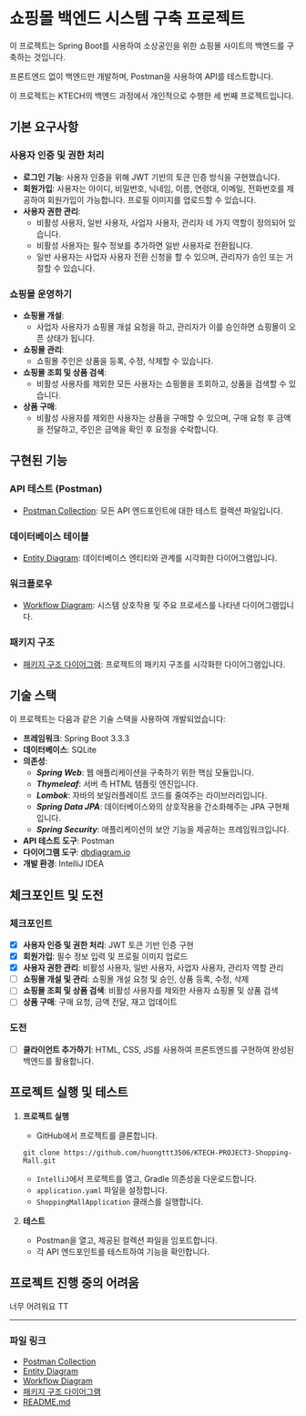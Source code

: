 # 쇼핑몰 백엔드 시스템 구축 프로젝트

이 프로젝트는 Spring Boot를 사용하여 소상공인을 위한 쇼핑몰 사이트의 백엔드를 구축하는 것입니다. 

프론트엔드 없이 백엔드만 개발하며, Postman을 사용하여 API를 테스트합니다.

이 프로젝트는 KTECH의 백엔드 과정에서 개인적으로 수행한 세 번째 프로젝트입니다.

## 기본 요구사항

### 사용자 인증 및 권한 처리

- **로그인 기능**: 사용자 인증을 위해 JWT 기반의 토큰 인증 방식을 구현했습니다.
- **회원가입**: 사용자는 아이디, 비밀번호, 닉네임, 이름, 연령대, 이메일, 전화번호를 제공하여 회원가입이 가능합니다. 프로필 이미지를 업로드할 수 있습니다.
- **사용자 권한 관리**:
    - 비활성 사용자, 일반 사용자, 사업자 사용자, 관리자 네 가지 역할이 정의되어 있습니다.
    - 비활성 사용자는 필수 정보를 추가하면 일반 사용자로 전환됩니다.
    - 일반 사용자는 사업자 사용자 전환 신청을 할 수 있으며, 관리자가 승인 또는 거절할 수 있습니다.

### 쇼핑몰 운영하기

- **쇼핑몰 개설**:
    - 사업자 사용자가 쇼핑몰 개설 요청을 하고, 관리자가 이를 승인하면 쇼핑몰이 오픈 상태가 됩니다.
- **쇼핑몰 관리**:
    - 쇼핑몰 주인은 상품을 등록, 수정, 삭제할 수 있습니다.
- **쇼핑몰 조회 및 상품 검색**:
    - 비활성 사용자를 제외한 모든 사용자는 쇼핑몰을 조회하고, 상품을 검색할 수 있습니다.
- **상품 구매**:
    - 비활성 사용자를 제외한 사용자는 상품을 구매할 수 있으며, 구매 요청 후 금액을 전달하고, 주인은 금액을 확인 후 요청을 수락합니다.

## 구현된 기능

### API 테스트 (Postman)

- [Postman Collection](link-to-postman-collection): 모든 API 엔드포인트에 대한 테스트 컬렉션 파일입니다.

### 데이터베이스 테이블

- [Entity Diagram](docs/EntityDiagram.png): 데이터베이스 엔티티와 관계를 시각화한 다이어그램입니다.

### 워크플로우

- [Workflow Diagram](docs/WorkflowDiagram.md): 시스템 상호작용 및 주요 프로세스를 나타낸 다이어그램입니다.

### 패키지 구조

- [패키지 구조 다이어그램](link-to-package-structure-diagram): 프로젝트의 패키지 구조를 시각화한 다이어그램입니다.

## 기술 스택

이 프로젝트는 다음과 같은 기술 스택을 사용하여 개발되었습니다:

- **프레임워크**: Spring Boot 3.3.3
- **데이터베이스**: SQLite
- **의존성**:
    - ***Spring Web***:  웹 애플리케이션을 구축하기 위한 핵심 모듈입니다.
    - ***Thymeleaf***: 서버 측 HTML 템플릿 엔진입니다.
    - ***Lombok***: 자바의 보일러플레이트 코드를 줄여주는 라이브러리입니다.
    - ***Spring Data JPA***: 데이터베이스와의 상호작용을 간소화해주는 JPA 구현체입니다.
    - ***Spring Security***: 애플리케이션의 보안 기능을 제공하는 프레임워크입니다.
- **API 테스트 도구**: Postman
- **다이어그램 도구**: [dbdiagram.io](https://dbdiagram.io)
- **개발 환경**: IntelliJ IDEA

## 체크포인트 및 도전

### 체크포인트

- [x] **사용자 인증 및 권한 처리**: JWT 토큰 기반 인증 구현
- [x] **회원가입**: 필수 정보 입력 및 프로필 이미지 업로드
- [x] **사용자 권한 관리**: 비활성 사용자, 일반 사용자, 사업자 사용자, 관리자 역할 관리
- [ ] **쇼핑몰 개설 및 관리**: 쇼핑몰 개설 요청 및 승인, 상품 등록, 수정, 삭제
- [ ] **쇼핑몰 조회 및 상품 검색**: 비활성 사용자를 제외한 사용자 쇼핑몰 및 상품 검색
- [ ] **상품 구매**: 구매 요청, 금액 전달, 재고 업데이트

### 도전

- [ ] **클라이언트 추가하기**: HTML, CSS, JS를 사용하여 프론트엔드를 구현하여 완성된 백엔드를 활용합니다.

## 프로젝트 실행 및 테스트

1. **프로젝트 실행**
    - GitHub에서 프로젝트를 클론합니다.
    ```
   git clone https://github.com/huongttt3506/KTECH-PROJECT3-Shopping-Mall.git
     ```
    - `IntelliJ`에서 프로젝트를 열고,  Gradle 의존성을 다운로드합니다.
    - `application.yaml` 파일을 설정합니다.
    - `ShoppingMallApplication` 클래스를 실행합니다.

2. **테스트**
    - Postman을 열고, 제공된 컬렉션 파일을 임포트합니다.
    - 각 API 엔드포인트를 테스트하여 기능을 확인합니다.

## 프로젝트 진행 중의 어려움

너무 어려워요 TT

---

### 파일 링크

- [Postman Collection](link-to-postman-collection)
- [Entity Diagram](docs/EntityDiagram.png)
- [Workflow Diagram](docs/WorkflowDiagram.md)
- [패키지 구조 다이어그램](link-to-package-structure-diagram)
- [README.md](README.md)
